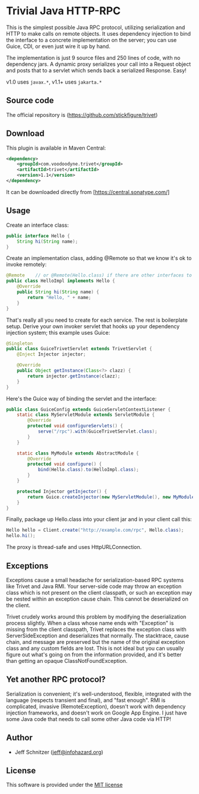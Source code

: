 # Trivial Java HTTP-RPC

This is the simplest possible Java RPC protocol, utilizing serialization and HTTP to make calls on remote objects. It
uses dependency injection to bind the interface to a concrete implementation on the server; you can use Guice,
CDI, or even just wire it up by hand.

The implementation is just 9 source files and 250 lines of code, with no dependency jars. A dynamic proxy serializes
your call into a Request object and posts that to a servlet which sends back a serialized Response. Easy!

v1.0 uses `javax.*`, v1.1+ uses `jakarta.*`

## Source code

The official repository is (https://github.com/stickfigure/trivet)

## Download

This plugin is available in Maven Central:

```xml
<dependency>
	<groupId>com.voodoodyne.trivet</groupId>
	<artifactId>trivet</artifactId>
	<version>1.1</version>
</dependency>
```

It can be downloaded directly from [https://central.sonatype.com/]

## Usage

Create an interface class:

```java
public interface Hello {
	String hi(String name);
}
```

Create an implementation class, adding @Remote so that we know it's ok to invoke remotely:

```java
@Remote    // or @Remote(Hello.class) if there are other interfaces to exclude
public class HelloImpl implements Hello {
	@Override
	public String hi(String name) {
		return "Hello, " + name;
	}
}
```

That's really all you need to create for each service. The rest is boilerplate setup. Derive your own invoker servlet that hooks up your dependency injection system; this example uses Guice:

```java
@Singleton
public class GuiceTrivetServlet extends TrivetServlet {
	@Inject Injector injector;

	@Override
	public Object getInstance(Class<?> clazz) {
		return injector.getInstance(clazz);
	}
}
```

Here's the Guice way of binding the servlet and the interface:

```java
public class GuiceConfig extends GuiceServletContextListener {
	static class MyServletModule extends ServletModule {
		@Override
		protected void configureServlets() {
			serve("/rpc").with(GuiceTrivetServlet.class);
		}
	}

	static class MyModule extends AbstractModule {
		@Override
		protected void configure() {
			bind(Hello.class).to(HelloImpl.class);
		}
	}

	protected Injector getInjector() {
		return Guice.createInjector(new MyServletModule(), new MyModule());
	}
}
```

Finally, package up Hello.class into your client jar and in your client call this:

```java
Hello hello = Client.create("http://example.com/rpc", Hello.class);
hello.hi();
```

The proxy is thread-safe and uses HttpURLConnection.

## Exceptions

Exceptions cause a small headache for serialization-based RPC systems like Trivet and Java RMI. Your server-side
code may throw an exception class which is not present on the client classpath, or such an exception may be nested
within an exception cause chain. This cannot be deserialized on the client.

Trivet crudely works around this problem by modifying the deserialization process slightly. When a class whose name
ends with "Exception" is missing from the client classpath, Trivet replaces the exception class with ServerSideException
and deserializes that normally. The stacktrace, cause chain, and message are preserved but the name of the original exception
class and any custom fields are lost. This is not ideal but you can usually figure out what's going on from the information
provided, and it's better than getting an opaque ClassNotFoundException.

## Yet another RPC protocol?

Serialization is convenient; it's well-understood, flexible, integrated with the language (respects transient and final),
and "fast enough". RMI is complicated, invasive (RemoteException), doesn't work with dependency injection frameworks,
and doesn't work on Google App Engine. I just have some Java code that needs to call some other Java code via HTTP!

## Author

* Jeff Schnitzer (jeff@infohazard.org)

## License

This software is provided under the [MIT license](http://opensource.org/licenses/MIT)
